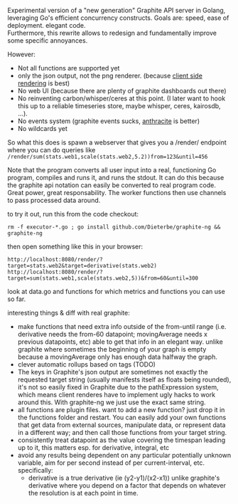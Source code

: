 Experimental version of a "new generation" Graphite API server in Golang, leveraging Go's efficient concurrency constructs.
Goals are: speed, ease of deployment. elegant code.  
Furthermore, this rewrite allows to redesign and fundamentally improve some specific annoyances.

However:
 * Not all functions are supported yet
 * only the json output, not the png renderer. (because [client side rendering](https://github.com/vimeo/timeserieswidget/) is best)
 * No web UI (because there are plenty of graphite dashboards out there)
 * No reinventing carbon/whisper/ceres at this point. (I later want to hook this up to a reliable timeseries store, maybe whisper, ceres, kairosdb, ...).
 * No events system (graphite events sucks, [anthracite](https://github.com/Dieterbe/anthracite/) is better)
 * No wildcards yet

So what this does is spawn a webserver that gives you a /render/ endpoint where you can do queries like
`/render/sum(stats.web1,scale(stats.web2,5.2))from=123&until=456`

Note that the program converts all user input into a real, functioning Go program, compiles and runs it, and runs the stdout.
It can do this because the graphite api notation can easily be converted to real program code.  Great power, great responsability.
The worker functions then use channels to pass processed data around.

to try it out, run this from the code checkout:
```
rm -f executor-*.go ; go install github.com/Dieterbe/graphite-ng && graphite-ng
```

then open something like this in your browser:

```
http://localhost:8080/render/?target=stats.web2&target=derivative(stats.web2)
http://localhost:8080/render/?target=sum(stats.web1,scale(stats.web2,5))&from=60&until=300
```

look at data.go and functions for which metrics and functions you can use so far.


interesting things & diff with real graphite:
* make functions that need extra info outside of the from-until range (i.e. derivative needs the from-60 datapoint; movingAverage needs x previous datapoints, etc)
  able to get that info in an elegant way. unlike graphite where sometimes the beginning of your graph is empty because a movingAverage only has enough data halfway the graph.
* clever automatic rollups based on tags (TODO)
* The keys in Graphite's json output are sometimes not exactly the requested target string (usually manifests itself as floats being rounded), it's not so easily fixed in Graphite
  due to the pathExpression system,  which means client renderes have to implement ugly hacks to work around this.  With graphite-ng we just use the exact same string.
* all functions are plugin files. want to add a new function? just drop it in the functions folder and restart.  You can easily add your own functions
  that get data from external sources, manipulate data, or represent data in a different way; and then call those functions from your target string.
* consistently treat datapoint as the value covering the timespan leading up to it, this matters esp. for derivative, integral, etc
* avoid any results being dependent on any particular potentially unknown variable, aim for per second instead of per current-interval, etc. specifically:
  * derivative is a true derivative (ie (y2-y1)/(x2-x1)) unlike graphite's derivative where you depend on a factor that depends on whatever the resolution is at each point in time.
